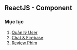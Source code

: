 ## ReactJS - Component
### Mục lục
1. [Quản lý User](regist-login/README.md)
2. [Chat & Firebase](chat/README.md)
3. [Review Phim](omdb/README.md)
